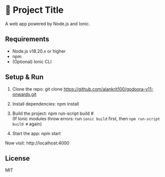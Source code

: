 # 🚀 Project Title

A web app powered by Node.js and Ionic.

## Requirements

- Node.js v18.20.x or higher
- npm
- (Optional) Ionic CLI

## Setup & Run

1. Clone the repo:
   git clone https://github.com/alankrit100/godoora-v11-onwards.git  

2. Install dependencies:
   npm install

3. Build the project:
   npm run-script build #  
   (If Ionic modules throw errors: run `ionic build` first, then `npm run-script build #` again)

4. Start the app:
   npm start

Now visit: http://localhost:4000

## License

MIT
